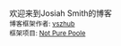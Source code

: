 <main> 欢迎来到Josiah Smith的博客<br>
</main>

<footer class="footer">
  <small>
    <span>博客框架作者: <a href="https://github.com/vszhub" target="_blank">vszhub</a></span><br>
    <span>框架项目: <a href="https://github.com/vszhub/not-pure-poole" target="_blank">Not Pure Poole</a></span>
  </small>
</footer>
